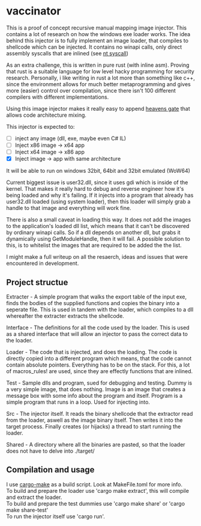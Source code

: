 # vaccinator

This is a proof of concept recursive manual mapping image injector.
This contains a lot of research on how the windows exe loader works.
The idea behind this injector is to fully implement an image loader, that compiles to shellcode which can be injected.
It contains no winapi calls, only direct assembly syscalls that are inlined (see [nt syscall](https://github.com/Jardynq/nt-syscall-rs))

As an extra challenge, this is written in pure rust (with inline asm). Proving that rust is a suitable language for low level hacky programming for security research. 
Personally, i like writing in rust a lot more than something like c++, since the environment allows for much better metaprogramming and gives more (easier) control over compilation, since there isn't 100 different compilers with different implementations.

Using this image injector makes it really easy to append [heavens gate](http://blog.rewolf.pl/blog/?p=102) that allows code architecture mixing.

This injector is expected to: <br/>
- [ ] inject any image (dll, exe, maybe even C# IL) <br/>
- [ ] Inject x86 image -> x64 app <br/>
- [ ] Inject x64 image -> x86 app <br/>
- [x] Inject image -> app with same architecture

It will be able to run on windows 32bit, 64bit and 32bit emulated (WoW64)

Current biggest issue is user32.dll, since it uses gdi which is inside of the kernel. That makes it really hard to debug and reverse engineer how it's being loaded and why it's failing. If it injects into a program that already has user32.dll loaded (using system loader), then this loader will simply grab a handle to that image and everything will work fine.

There is also a small caveat in loading this way. It does not add the images to the application's loaded dll list, which means that it can't be discovered by ordinary winapi calls. So if a dll depends on another dll, but grabs it dynamically using GetModuleHandle, then it will fail.
A possible solution to this, is to whitelist the images that are required to be added the the list.

I might make a full writeup on all the resaerch, ideas and issues that were encountered in development.

## Project structue

Extracter - A simple program that walks the export table of the input exe, finds the bodies of the supplied functions and copies the binary into a seperate file.
This is used in tandem with the loader, which compiles to a dll whereafter the extracter extracts the shellcode.

Interface - The definitions for all the code used by the loader. This is used as a shared interface that will allow an injector to pass the correct data to the loader.

Loader - The code that is injected, and does the loading. The code is directly copied into a different program which means, that the code cannot contain absolute pointers. Everything has to be on the stack. For this, a lot of macros_rules! are used, since they are effectly functions that are inlined.

Test - Sample dlls and program, sued for debugging and testing. Dummy is a very simple image, that does nothing. Image is an image that creates a message box with some info about the program and itself. Program is a simple program that runs in a loop. Used for injecting into.

Src - The injector itself. It reads the binary shellcode that the extractor read from the loader, aswell as the image binary itself. Then writes it into the target process. Finally creates (or hijacks) a thread to start running the loader. 

Shared - A directory where all the binaries are pasted, so that the loader does not have to delve into ./target/


## Compilation and usage
I use [cargo-make](https://github.com/sagiegurari/cargo-make) as a build script. Look at MakeFile.toml for more info.<br/>
To build and prepare the loader use 'cargo make extract', this will compile and extract the loader.<br/>
To build and prepare the test dummies use 'cargo make share' or 'cargo make share-test'<br/>
To run the injector itself use 'cargo run'.<br/>
